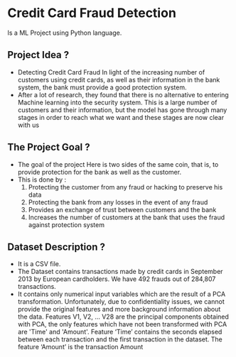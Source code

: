 # Credit Card Fraud Detection
Is a ML Project using Python language.
## Project Idea ?
* Detecting Credit Card Fraud In light of the increasing number of customers using credit cards, as well as their information in the bank system, the bank must provide a good protection system.
* After a lot of research, they found that there is no alternative to entering Machine learning into the security system. This is a large number of customers and their information, but the model has gone through many stages in order to reach what we want and these stages are now clear with us
## The Project Goal ?
* The goal of the project Here is two sides of the same coin, that is, to provide protection for the bank as well as the customer. 
* This is done by :
  1. Protecting the customer from any fraud or hacking to preserve his data
  2. Protecting the bank from any losses in the event of any fraud
  3. Provides an exchange of trust between customers and the bank
  4. Increases the number of customers at the bank that uses the fraud against protection system
## Dataset Description ?
* It is a CSV file.
* The Dataset contains transactions made by credit cards in September 2013 by European cardholders. We have 492 frauds out of 284,807 transactions. 
* It contains only numerical input variables which are the result of a PCA transformation. Unfortunately, due to confidentiality issues, we cannot provide the original features and more background information about the data. Features V1, V2, … V28 are the principal components obtained with PCA, the only features which have not been transformed with PCA are 'Time' and 'Amount'. Feature ‘Time’ contains the seconds elapsed between each transaction and the first transaction in the dataset. The feature ‘Amount’ is the transaction Amount
